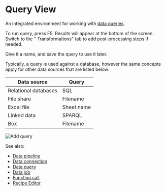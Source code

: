 <!-- TITLE: Query View -->
<!-- SUBTITLE: -->

# Query View

An integrated environment for working with [data queries](data-query.md).

To run query, press F5. Results will appear at the bottom of the screen. Switch to the "
Transformations" tab to add post-processing steps if needed.

Give it a name, and save the query to use it later.

Typically, a query is used against a database, however the same concepts apply for other data sources that are listed
below:

| Data source          | Query      |
|----------------------|------------|
| Relational databases | SQL        |
| File share           | Filename  |
| Excel file           | Sheet name |
| Linked data          | SPARQL     |
| Box                  | Filename  |

![Add query](../uploads/gifs/query-add.gif "Add query")

See also:

* [Data pipeline](data-pipeline.md)
* [Data connection](data-connection.md)
* [Data query](data-query.md)
* [Data job](data-job.md)
* [Function call](../datagrok/functions/function-call.md)
* [Recipe Editor](../transform/recipe-editor.md)
